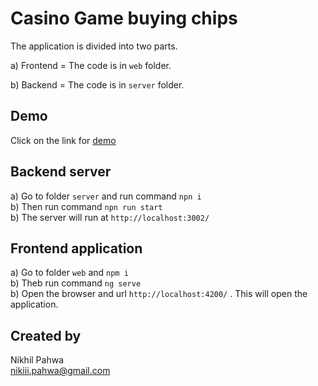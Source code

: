# Casino Game buying chips

The application is divided into two parts.

a) Frontend = The code is in `web` folder.

b) Backend = The code is in `server` folder.

## Demo

Click on the link for [demo](http://detailed-show.surge.sh)

## Backend server

a) Go to folder `server` and run command `npn i`\
b) Then run command `npn run start`\
b) The server will run at `http://localhost:3002/`

## Frontend application

a) Go to folder `web` and `npm i`\
b) Theb run command `ng serve`\
b) Open the browser and url `http://localhost:4200/` . This will open the application.

## Created by

Nikhil Pahwa \
nikiii.pahwa@gmail.com
